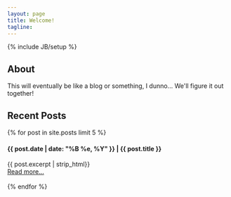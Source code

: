 ```yaml
---
layout: page
title: Welcome!
tagline: 
---
```

{% include JB/setup %}

## About

This will eventually be like a blog or something, I dunno... We'll figure it out together!


## Recent Posts
{% for post in site.posts limit 5 %}
#### {{ post.date | date: "%B %e, %Y" }} | {{ post.title }}
{{ post.excerpt | strip_html}}<br>
            <a href="{{ post.url }}">Read more...</a><br><br>
{% endfor %}
